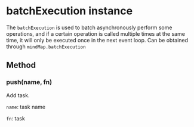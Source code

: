 # batchExecution instance

The `batchExecution` is used to batch asynchronously perform some operations,
and if a certain operation is called multiple times at the same time, it will
only be executed once in the next event loop. Can be obtained through
`mindMap.batchExecution`

## Method

### push(name, fn)

Add task.

`name`: task name

`fn`: task
